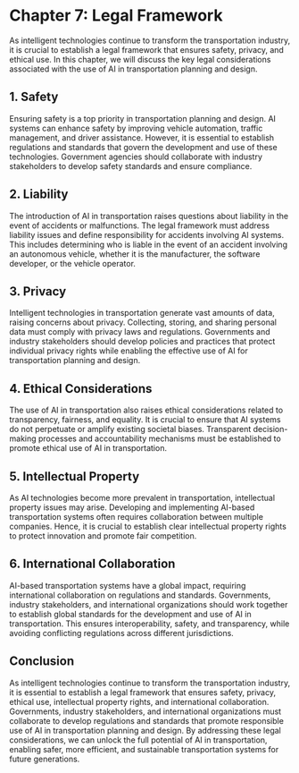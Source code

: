 Chapter 7: Legal Framework
==========================

As intelligent technologies continue to transform the transportation industry, it is crucial to establish a legal framework that ensures safety, privacy, and ethical use. In this chapter, we will discuss the key legal considerations associated with the use of AI in transportation planning and design.

**1. Safety**
-------------

Ensuring safety is a top priority in transportation planning and design. AI systems can enhance safety by improving vehicle automation, traffic management, and driver assistance. However, it is essential to establish regulations and standards that govern the development and use of these technologies. Government agencies should collaborate with industry stakeholders to develop safety standards and ensure compliance.

**2. Liability**
----------------

The introduction of AI in transportation raises questions about liability in the event of accidents or malfunctions. The legal framework must address liability issues and define responsibility for accidents involving AI systems. This includes determining who is liable in the event of an accident involving an autonomous vehicle, whether it is the manufacturer, the software developer, or the vehicle operator.

**3. Privacy**
--------------

Intelligent technologies in transportation generate vast amounts of data, raising concerns about privacy. Collecting, storing, and sharing personal data must comply with privacy laws and regulations. Governments and industry stakeholders should develop policies and practices that protect individual privacy rights while enabling the effective use of AI for transportation planning and design.

**4. Ethical Considerations**
-----------------------------

The use of AI in transportation also raises ethical considerations related to transparency, fairness, and equality. It is crucial to ensure that AI systems do not perpetuate or amplify existing societal biases. Transparent decision-making processes and accountability mechanisms must be established to promote ethical use of AI in transportation.

**5. Intellectual Property**
----------------------------

As AI technologies become more prevalent in transportation, intellectual property issues may arise. Developing and implementing AI-based transportation systems often requires collaboration between multiple companies. Hence, it is crucial to establish clear intellectual property rights to protect innovation and promote fair competition.

**6. International Collaboration**
----------------------------------

AI-based transportation systems have a global impact, requiring international collaboration on regulations and standards. Governments, industry stakeholders, and international organizations should work together to establish global standards for the development and use of AI in transportation. This ensures interoperability, safety, and transparency, while avoiding conflicting regulations across different jurisdictions.

**Conclusion**
--------------

As intelligent technologies continue to transform the transportation industry, it is essential to establish a legal framework that ensures safety, privacy, ethical use, intellectual property rights, and international collaboration. Governments, industry stakeholders, and international organizations must collaborate to develop regulations and standards that promote responsible use of AI in transportation planning and design. By addressing these legal considerations, we can unlock the full potential of AI in transportation, enabling safer, more efficient, and sustainable transportation systems for future generations.

